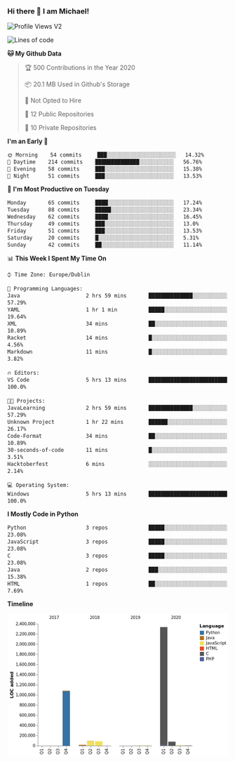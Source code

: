 ### Hi there 👋 I am Michael!

![Profile Views V2](https://komarev.com/ghpvc/?username=AppDevMichael)

<!--START_SECTION:waka-->
![Lines of code](https://img.shields.io/badge/From%20Hello%20World%20I%27ve%20Written-11.8%20million%20lines%20of%20code-blue)

**🐱 My Github Data** 

> 🏆 500 Contributions in the Year 2020
 > 
> 📦 20.1 MB Used in Github's Storage 
 > 
> 🚫 Not Opted to Hire
 > 
> 📜 12 Public Repositories
 > 
> 🔑 10 Private Repositories 

**I'm an Early 🐤** 

```text
🌞 Morning    54 commits     ███░░░░░░░░░░░░░░░░░░░░░░   14.32% 
🌆 Daytime    214 commits    ██████████████░░░░░░░░░░░   56.76% 
🌃 Evening    58 commits     ███░░░░░░░░░░░░░░░░░░░░░░   15.38% 
🌙 Night      51 commits     ███░░░░░░░░░░░░░░░░░░░░░░   13.53%

```
📅 **I'm Most Productive on Tuesday** 

```text
Monday       65 commits     ████░░░░░░░░░░░░░░░░░░░░░   17.24% 
Tuesday      88 commits     █████░░░░░░░░░░░░░░░░░░░░   23.34% 
Wednesday    62 commits     ████░░░░░░░░░░░░░░░░░░░░░   16.45% 
Thursday     49 commits     ███░░░░░░░░░░░░░░░░░░░░░░   13.0% 
Friday       51 commits     ███░░░░░░░░░░░░░░░░░░░░░░   13.53% 
Saturday     20 commits     █░░░░░░░░░░░░░░░░░░░░░░░░   5.31% 
Sunday       42 commits     ██░░░░░░░░░░░░░░░░░░░░░░░   11.14%

```


📊 **This Week I Spent My Time On** 

```text
⌚︎ Time Zone: Europe/Dublin

💬 Programming Languages: 
Java                     2 hrs 59 mins       ██████████████░░░░░░░░░░░   57.29% 
YAML                     1 hr 1 min          █████░░░░░░░░░░░░░░░░░░░░   19.64% 
XML                      34 mins             ██░░░░░░░░░░░░░░░░░░░░░░░   10.89% 
Racket                   14 mins             █░░░░░░░░░░░░░░░░░░░░░░░░   4.56% 
Markdown                 11 mins             █░░░░░░░░░░░░░░░░░░░░░░░░   3.82%

🔥 Editors: 
VS Code                  5 hrs 13 mins       █████████████████████████   100.0%

🐱‍💻 Projects: 
JavaLearning             2 hrs 59 mins       ██████████████░░░░░░░░░░░   57.29% 
Unknown Project          1 hr 22 mins        ██████░░░░░░░░░░░░░░░░░░░   26.17% 
Code-Format              34 mins             ██░░░░░░░░░░░░░░░░░░░░░░░   10.89% 
30-seconds-of-code       11 mins             █░░░░░░░░░░░░░░░░░░░░░░░░   3.51% 
Hacktoberfest            6 mins              ░░░░░░░░░░░░░░░░░░░░░░░░░   2.14%

💻 Operating System: 
Windows                  5 hrs 13 mins       █████████████████████████   100.0%

```

**I Mostly Code in Python** 

```text
Python                   3 repos             █████░░░░░░░░░░░░░░░░░░░░   23.08% 
JavaScript               3 repos             █████░░░░░░░░░░░░░░░░░░░░   23.08% 
C                        3 repos             █████░░░░░░░░░░░░░░░░░░░░   23.08% 
Java                     2 repos             ███░░░░░░░░░░░░░░░░░░░░░░   15.38% 
HTML                     1 repos             ██░░░░░░░░░░░░░░░░░░░░░░░   7.69%

```


**Timeline**

![Chart not found](https://github.com/AppDevMichael/AppDevMichael/blob/master/charts/bar_graph.png) 


<!--END_SECTION:waka-->

